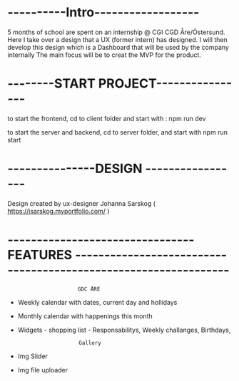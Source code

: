 # ----------Intro------------------
5 months of school are spent on an internship @ CGI CGD Åre/Östersund. Here I take over a design that a UX (former intern) has designed.
I will then develop this design which is a Dashboard that will be used by the company internally
The main focus will be to creat the MVP for the product.

# --------START PROJECT----------------
to start the frontend, cd to client folder and start with : npm run dev

to start the server and backend, cd to server folder, and start with npm run start

# ---------------DESIGN -----------------
Design created by ux-designer Johanna Sarskog ( https://jsarskog.myportfolio.com/ )

# -------------------------------- FEATURES ----------------------------------------------------------------

                          GDC ÅRE

- Weekly calendar with dates, current day and hollidays
- Monthly calendar with happenings this month
- Widgets - shopping list - Responsabilitys, Weekly challanges, Birthdays,

                         Gallery

- Img Slider
- Img file uploader
